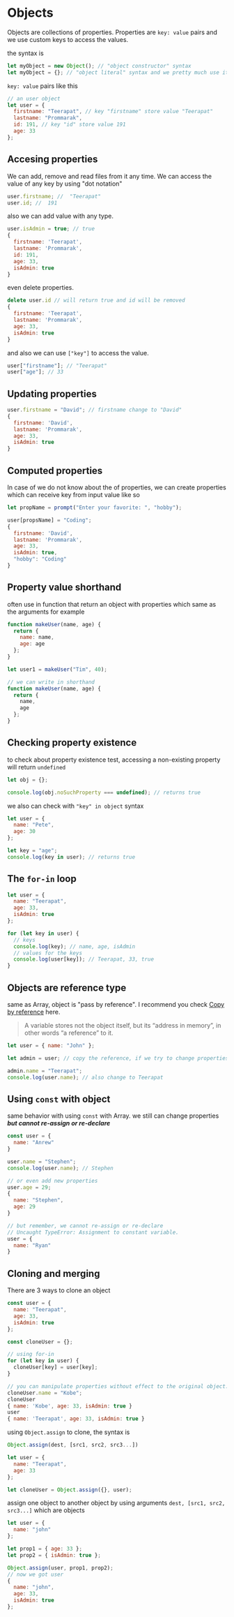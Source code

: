 # Objects

Objects are collections of properties. Properties are `key: value` pairs and we use custom keys to access the values.

the syntax is

```javascript
let myObject = new Object(); // "object constructor" syntax
let myObject = {}; // "object literal" syntax and we pretty much use it.
```

`key: value` pairs like this

```javascript
// an user object
let user = {
  firstname: "Teerapat", // key "firstname" store value "Teerapat"
  lastname: "Prommarak",
  id: 191, // key "id" store value 191
  age: 33
};
```

## Accesing properties

We can add, remove and read files from it any time. We can access the value of any key by using "dot notation"

```javascript
user.firstname; //  "Teerapat"
user.id; //  191
```

also we can add value with any type.

```javascript
user.isAdmin = true; // true
{
  firstname: 'Teerapat',
  lastname: 'Prommarak',
  id: 191,
  age: 33,
  isAdmin: true
}
```

even delete properties.

```javascript
delete user.id // will return true and id will be removed
{
  firstname: 'Teerapat',
  lastname: 'Prommarak',
  age: 33,
  isAdmin: true
}
```

and also we can use `["key"]` to access the value.

```javascript
user["firstname"]; // "Teerapat"
user["age"]; // 33
```

## Updating properties

```javascript
user.firstname = "David"; // firstname change to "David"
{
  firstname: 'David',
  lastname: 'Prommarak',
  age: 33,
  isAdmin: true
}
```

## Computed properties

In case of we do not know about the of properties, we can create properties which can receive key from input value like so

```javascript
let propName = prompt("Enter your favorite: ", "hobby");

user[propsName] = "Coding";
{
  firstname: 'David',
  lastname: 'Prommarak',
  age: 33,
  isAdmin: true,
  "hobby": "Coding"
}
```

## Property value shorthand

often use in function that return an object with properties which same as the arguments for example

```javascript
function makeUser(name, age) {
  return {
    name: name,
    age: age
  };
}

let user1 = makeUser("Tim", 40);

// we can write in shorthand
function makeUser(name, age) {
  return {
    name,
    age
  };
}
```

## Checking property existence

to check about property existence test, accessing a non-existing property will return `undefined`

```javascript
let obj = {};

console.log(obj.noSuchProperty === undefined); // returns true
```

we also can check with `"key" in object` syntax

```javascript
let user = {
  name: "Pete",
  age: 30
};

let key = "age";
console.log(key in user); // returns true
```

## The `for-in` loop

```javascript
let user = {
  name: "Teerapat",
  age: 33,
  isAdmin: true
};

for (let key in user) {
  // keys
  console.log(key); // name, age, isAdmin
  // values for the keys
  console.log(user[key]); // Teerapat, 33, true
}
```

## Objects are reference type

same as Array, object is "pass by reference". I recommend you check [Copy by reference](https://javascript.info/object#copying-by-reference) here.

> A variable stores not the object itself, but its “address in memory”, in other words “a reference” to it.

```javascript
let user = { name: "John" };

let admin = user; // copy the reference, if we try to change properties in admin, user also change. Because 2 variables are pointing at the same address in memory.

admin.name = "Teerapat";
console.log(user.name); // also change to Teerapat
```

## Using `const` with object

same behavior with using `const` with Array. we still can change properties **_but cannot re-assign or re-declare_**

```javascript
const user = {
  name: "Anrew"
}

user.name = "Stephen";
console.log(user.name); // Stephen

// or even add new properties
user.age = 29;
{
  name: "Stephen",
  age: 29
}

// but remember, we cannot re-assign or re-declare
// Uncaught TypeError: Assignment to constant variable.
user = {
  name: "Ryan"
}
```

## Cloning and merging

There are 3 ways to clone an object

```javascript
const user = {
  name: "Teerapat",
  age: 33,
  isAdmin: true
};

const cloneUser = {};

// using for-in
for (let key in user) {
  cloneUser[key] = user[key];
}

// you can manipulate properties without effect to the original object.
cloneUser.name = "Kobe";
cloneUser
{ name: 'Kobe', age: 33, isAdmin: true }
user
{ name: 'Teerapat', age: 33, isAdmin: true }
```

using `Object.assign` to clone, the syntax is

```javascript
Object.assign(dest, [src1, src2, src3...])
```

```javascript
let user = {
  name: "Teerapat",
  age: 33
};

let cloneUser = Object.assign({}, user);
```

assign one object to another object by using arguments `dest, [src1, src2, src3...]` which are objects

```javascript
let user = {
  name: "john"
};

let prop1 = { age: 33 };
let prop2 = { isAdmin: true };

Object.assign(user, prop1, prop2);
// now we got user
{
  name: "john",
  age: 33,
  isAdmin: true
};
```
